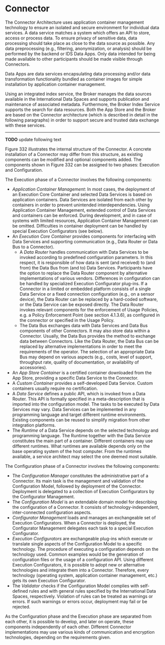 # Connector

The Connector Architecture uses application container management technology to ensure an isolated and secure environment for individual data services. A data service matches a system which offers an API to store, access or process data. To ensure privacy of sensitive data, data processing should take place as close to the data source as possible. Any data preprocessing (e.g., filtering, anonymization, or analysis) should be performed by the backend or IDS Data Apps. Only data intended for being made available to other participants should be made visible through Connectors.

Data Apps are data services encapsulating data processing and/or data transformation functionality bundled as container images for simple installation by application container management.

Using an integrated index service, the Broker manages the data sources available in the International Data Spaces and supports publication and maintenance of associated metadata. Furthermore, the Broker Index Service supports the search for data resources. Both the App Store and the Broker are based on the Connector architecture (which is described in detail in the following paragraphs) in order to support secure and trusted data exchange with these services.


---
**TODO** update following text

Figure 332 illustrates the internal structure of the Connector. A concrete installation of a Connector may differ from this structure, as existing components can be modified and optional components added. The components shown in Figure 332 can be assigned to two phases: Execution and Configuration.

The Execution phase of a Connector involves the following components:

- _Application Container Management_: In most cases, the deployment of an Execution Core Container and selected Data Services is based on application containers. Data Services are isolated from each other by containers in order to prevent unintended interdependencies. Using Application Container Management, extended control of Data Services and containers can be enforced. During development, and in case of systems with limited resources, Application Container Management can be omitted. Difficulties in container deployment can be handled by special Execution Configurators (see below). 
- An _Execution Core Container_ provides components for interfacing with Data Services and supporting communication (e.g., Data Router or Data Bus to a Connector).
	- A _Data Router_ handles communication with Data Services to be invoked according to predefined configuration parameters. In this respect, it is responsible of how data is sent (and received) to (and from) the Data Bus from (and to) Data Services. Participants have the option to replace the Data Router component by alternative implementations of various vendors. Differences in configuration can be handled by specialized Execution Configurator plug-ins. If a Connector in a limited or embedded platform consists of a single Data Service or a fixed connection configuration (e.g., on a sensor device), the Data Router can be replaced by a hard-coded software, or the Data Service can be exposed directly. The Data Router invokes relevant components for the enforcement of Usage Policies, e.g. a Policy Enforcement Point (see section 4.1.3.6), as configured in the connector or specified in the Usage Policy. 
	- The Data Bus exchanges data with Data Services and Data Bus components of other Connectors. It may also store data within a Connector. Usually, the Data Bus provides the method to exchange data between Connectors. Like the Data Router, the Data Bus can be replaced by alternative implementations in order to meet the requirements of the operator. The selection of an appropriate Data Bus may depend on various aspects (e.g., costs, level of support, throughput rate, quality of documentation, or availability of accessories).
- An _App Store Container_ is a certified container downloaded from the App Store, providing a specific Data Service to the Connector.
- A _Custom Container_ provides a self-developed Data Service. Custom containers usually require no certification. 
- A _Data Service_ defines a public API, which is invoked from a Data Router. This API is formally specified in a meta-description that is imported into the configuration model. The tasks to be executed by Data Services may vary. Data Services can be implemented in any programming language and target different runtime environments. Existing components can be reused to simplify migration from other integration platforms.
- The _Runtime_ of a Data Service depends on the selected technology and programming language. The Runtime together with the Data Service constitutes the main part of a container. Different containers may use different runtimes. What runtimes are available depends only on the base operating system of the host computer. From the runtimes available, a service architect may select the one deemed most suitable.

The Configuration phase of a Connector involves the following components:
- The _Configuration Manager_ constitutes the administrative part of a Connector. Its main task is the management and validation of the Configuration Model, followed by deployment of the Connector. Deployment is delegated to a collection of Execution Configurators by the Configurator Management.
- The _Configuration Model_ is an extendable domain model for describing the configuration of a Connector. It consists of technology-independent, inter-connected configuration aspects.
- _Configurator Management_ loads and manages an exchangeable set of Execution Configurators. When a Connector is deployed, the Configurator Management delegates each task to a special Execution Configurator.
- _Execution Configurators_ are exchangeable plug-ins which
execute or translate single aspects of the Configuration
Model to a specific technology. The procedure of executing
a configuration depends on the technology used. Common
examples would be the generation of configuration
files or the usage of a configuration API. Using different
Execution Configurators, it is possible to adopt new or alternative
technologies and integrate them into a Connector.
Therefore, every technology (operating system, application
container management, etc.) gets its own Execution
Configurator.
- The _Validator_ checks if the Configuration Model complies with self-defined rules and with general rules specified by the International Data Spaces, respectively. Violation of rules can be treated as warnings or errors. If such warnings or errors occur, deployment may fail or be rejected.

As the Configuration phase and the Execution phase are separated
from each other, it is possible to develop, and later
on operate, these components independently of each other.
Different Connector implementations may use various kinds
of communication and encryption technologies, depending
on the requirements given.